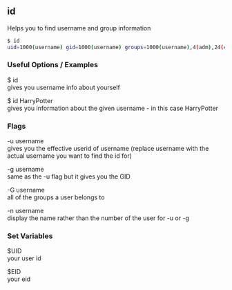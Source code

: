 ---
---

id
--

Helps you to find username and group information

~~~ bash
$ id
uid=1000(username) gid=1000(username) groups=1000(username),4(adm),24(cdrom),27(sudo),30(dip),46(plugdev),113(lpadmin),128(sambashare)
~~~

<!--more-->

### Useful Options / Examples
$ id<br> 
gives you username info about yourself

$ id HarryPotter<br>
gives you information about the given username - in this case HarryPotter 

### Flags
-u username <br>
gives you the effective userid of username (replace username with the actual username you want to find the id for)

-g username <br>
same as the -u flag but it gives you the GID

-G username <br>
 all of the groups a user belongs to

-n username <br>
 display the name rather than the number of the user for -u or -g

### Set Variables
$UID <br>
 your user id

$EID <br>
 your eid

